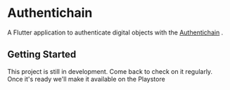 # Authentichain

A Flutter application to authenticate digital objects with the [Authentichain](https://www.authenticha.in) .

## Getting Started

This project is still in development. Come back to check on it regularly. Once it's ready we'll make it available on the Playstore


